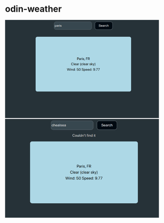 # odin-weather

![s1](https://github.com/realsarius/odin-weather/blob/main/s1.png?raw=true)
![s2](https://github.com/realsarius/odin-weather/blob/main/s2.png?raw=true)

